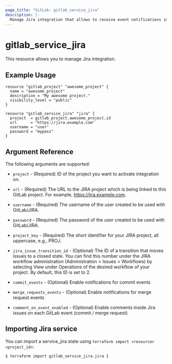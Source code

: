 ```yaml
---
page_title: "GitLab: gitlab_service_jira"
description: |-
  Manage Jira integration that allows to receive event notifications in Jira
---
```


# gitlab\_service\_jira

This resource allows you to manage Jira integration.

## Example Usage

```hcl
resource "gitlab_project" "awesome_project" {
  name = "awesome_project"
  description = "My awesome project."
  visibility_level = "public"
}

resource "gitlab_service_jira" "jira" {
  project  = gitlab_project.awesome_project.id
  url      = "https://jira.example.com"
  username = "user"
  password = "mypass"
}
```

## Argument Reference

The following arguments are supported:

* `project` - (Required) ID of the project you want to activate integration on.

* `url` - (Required) The URL to the JIRA project which is being linked to this GitLab project. For example, https://jira.example.com.

* `username` - (Required) The username of the user created to be used with GitLab/JIRA.

* `password` - (Required) The password of the user created to be used with GitLab/JIRA.

* `project_key` - (Required) The short identifier for your JIRA project, all uppercase, e.g., PROJ.

* `jira_issue_transition_id` - (Optional) The ID of a transition that moves issues to a closed state. You can find this number under the JIRA workflow administration (Administration > Issues > Workflows) by selecting View under Operations of the desired workflow of your project. By default, this ID is set to 2.

* `commit_events` - (Optional) Enable notifications for commit events

* `merge_requests_events` - (Optional) Enable notifications for merge request events

* `comment_on_event_enabled` - (Optional) Enable comments inside Jira issues on each GitLab event (commit / merge request)

## Importing Jira service

 You can import a service_jira state using `terraform import <resource> <project_id>`:

```bash
$ terraform import gitlab_service_jira.jira 1
```
